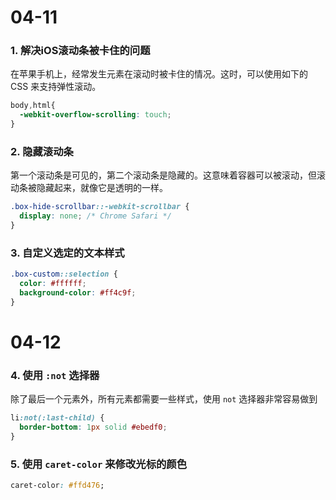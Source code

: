 # 04-11

### 1. 解决iOS滚动条被卡住的问题

在苹果手机上，经常发生元素在滚动时被卡住的情况。这时，可以使用如下的 CSS 来支持弹性滚动。

```css
body,html{
  -webkit-overflow-scrolling: touch;
}
```

### 2. 隐藏滚动条

第一个滚动条是可见的，第二个滚动条是隐藏的。这意味着容器可以被滚动，但滚动条被隐藏起来，就像它是透明的一样。

```css
.box-hide-scrollbar::-webkit-scrollbar {
  display: none; /* Chrome Safari */
}
```

### 3. 自定义选定的文本样式

```css
.box-custom::selection {
  color: #ffffff;
  background-color: #ff4c9f;
}
```



# 04-12

### 4. 使用 `:not` 选择器

除了最后一个元素外，所有元素都需要一些样式，使用 `not` 选择器非常容易做到

```css
li:not(:last-child) {
  border-bottom: 1px solid #ebedf0;
}
```

### 5. 使用 `caret-color` 来修改光标的颜色

```css
caret-color: #ffd476;
```

